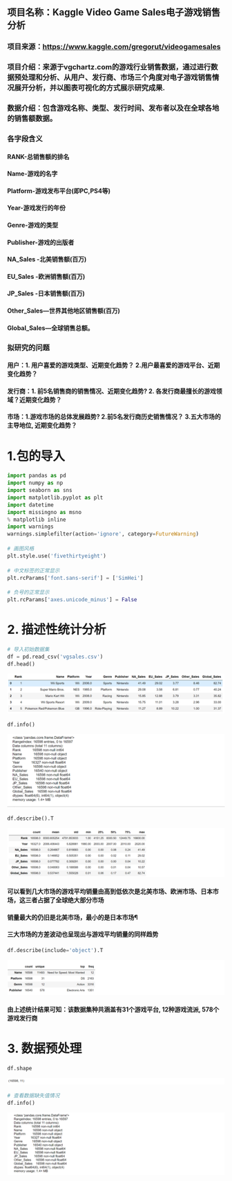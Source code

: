 ## 项目名称：Kaggle Video Game Sales电子游戏销售分析

### 项目来源：https://www.kaggle.com/gregorut/videogamesales

### 项目介绍：来源于vgchartz.com的游戏行业销售数据，通过进行数据预处理和分析、从用户、发行商、市场三个角度对电子游戏销售情况展开分析，并以图表可视化的方式展示研究成果.

###  数据介绍：包含游戏名称、类型、发行时间、发布者以及在全球各地的销售额数据。
### 各字段含义
#### RANK-总销售额的排名
#### Name-游戏的名字
#### Platform-游戏发布平台(即PC,PS4等)
#### Year-游戏发行的年份
#### Genre-游戏的类型
#### Publisher-游戏的出版者
#### NA_Sales -北美销售额(百万)
#### EU_Sales -欧洲销售额(百万)
#### JP_Sales -日本销售额(百万)
#### Other_Sales—世界其他地区销售额(百万)
#### Global_Sales—全球销售总额。


### 拟研究的问题
#### 用户：1. 用户喜爱的游戏类型、近期变化趋势？ 2.用户最喜爱的游戏平台、近期变化趋势？

#### 发行商：1. 前5名销售商的销售情况、近期变化趋势?  2. 各发行商最擅长的游戏领域？近期变化趋势？

#### 市场：1.游戏市场的总体发展趋势?  2.前5名发行商历史销售情况？ 3.五大市场的主导地位, 近期变化趋势？

# 1.包的导入
```python
import pandas as pd
import numpy as np
import seaborn as sns
import matplotlib.pyplot as plt
import datetime
import missingno as msno
% matplotlib inline
import warnings
warnings.simplefilter(action='ignore', category=FutureWarning)

# 画图风格
plt.style.use('fivethirtyeight')

# 中文标签的正常显示
plt.rcParams['font.sans-serif'] = ['SimHei']

# 负号的正常显示
plt.rcParams['axes.unicode_minus'] = False
```
# 2. 描述性统计分析
```python
# 导入初始数据集
df = pd.read_csv('vgsales.csv')
df.head()
```
![image](https://github.com/quantbruce/Myproject/blob/master/graph/1.png)

```python
df.info() 
```
![image](https://github.com/quantbruce/Myproject/blob/master/graph/2.png)
 
 ```python
 df.describe().T
 ```
 ![image](https://github.com/quantbruce/Myproject/blob/master/graph/3.png)
 
#### 可以看到几大市场的游戏平均销量由高到低依次是北美市场、欧洲市场、日本市场，这三者占据了全球绝大部分市场
#### 销量最大的仍旧是北美市场，最小的是日本市场¶
#### 三大市场的方差波动也呈现出与游戏平均销量的同样趋势

```python
df.describe(include='object').T
```
![image](https://github.com/quantbruce/Myproject/blob/master/graph/4.png)
#### 由上述统计结果可知：该数据集种共涵盖有31个游戏平台, 12种游戏流派, 578个游戏发行商

# 3. 数据预处理
```python
df.shape
```
![image](https://github.com/quantbruce/Myproject/blob/master/graph/5.png)
```python
# 查看数据缺失值情况
df.info()
```
![image](https://github.com/quantbruce/Myproject/blob/master/graph/6.png)




 
